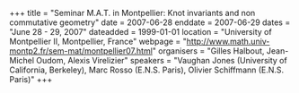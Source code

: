 +++
title = "Seminar M.A.T. in Montpellier: Knot invariants and non commutative geometry"
date = 2007-06-28
enddate = 2007-06-29
dates = "June 28 - 29, 2007"
dateadded = 1999-01-01
location = "University of Montpellier II, Montpellier, France"
webpage = "http://www.math.univ-montp2.fr/sem-mat/montpellier07.html"
organisers = "Gilles Halbout, Jean-Michel Oudom, Alexis Virelizier"
speakers = "Vaughan Jones (University of California, Berkeley), Marc Rosso (E.N.S. Paris), Olivier Schiffmann (E.N.S. Paris)"
+++
